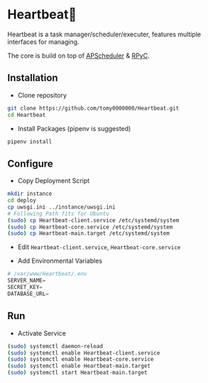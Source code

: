 # Heartbeat💓

Heartbeat is a task manager/scheduler/executer, features multiple interfaces for managing.

The core is build on top of [APScheduler](https://github.com/agronholm/apscheduler) & [RPyC](https://github.com/tomerfiliba/rpyc).

## Installation

* Clone repository

```bash
git clone https://github.com/tomy0000000/Heartbeat.git
cd Heartbeat
```

* Install Packages (pipenv is suggested)

```bash
pipenv install
```

## Configure

* Copy Deployment Script

````bash
mkdir instance
cd deploy
cp uwsgi.ini ../instance/uwsgi.ini
# Following Path fits for Ubuntu
(sudo) cp Heartbeat-client.service /etc/systemd/system
(sudo) cp Heartbeat-core.service /etc/systemd/system
(sudo) cp Heartbeat-main.target /etc/systemd/system
````

* Edit `Heartbeat-client.service`, `Heartbeat-core.service`

* Add Environmental Variables

```python
# /var/www/Heartbeat/.env
SERVER_NAME=
SECRET_KEY=
DATABASE_URL=
```

## Run

* Activate Service

```bash
(sudo) systemctl daemon-reload
(sudo) systemctl enable Heartbeat-client.service
(sudo) systemctl enable Heartbeat-core.service
(sudo) systemctl enable Heartbeat-main.target
(sudo) systemctl start Heartbeat-main.target
```



